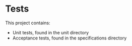 # Tests

This project contains:
* Unit tests, found in the unit directory
* Acceptance tests, found in the specifications directory